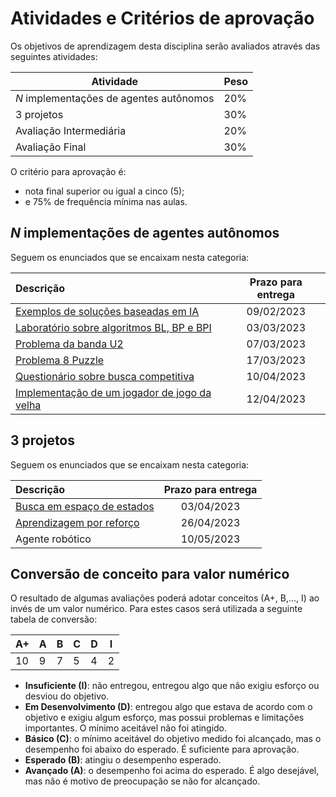 # Atividades e Critérios de aprovação

Os objetivos de aprendizagem desta disciplina serão avaliados através das seguintes atividades: 

| Atividade | Peso |
| ----------| ----------|
| *N* implementações de agentes autônomos | 20% |
| 3 projetos | 30% | 
| Avaliação Intermediária | 20% | 
| Avaliação Final | 30% | 

O critério para aprovação é:

* nota final superior ou igual a cinco (5);
* e 75% de frequência mínima nas aulas. 

## *N* implementações de agentes autônomos

Seguem os enunciados que se encaixam nesta categoria: 

| Descrição                                                   |  Prazo para entrega |
|:------------------------------------------------------------|:-------------------:|
| [Exemplos de soluções baseadas em IA](./aulas/01_introducao_ia_aula2/index.md#apresentações-dos-alunos) | 09/02/2023 |
| [Laboratório sobre algoritmos BL, BP e BPI](./aulas/04_x_buscas/index.md#atividade-de-laboratório) | 03/03/2023 |
| [Problema da banda U2](./aulas/05_busca_com_custo/index.md#banda-u2)                               | 07/03/2023 |
| [Problema 8 Puzzle](./aulas/09_heuristica_parte_3/index.md#problema-dos-8-puzzle)               | 17/03/2023 |
| [Questionário sobre busca competitiva](./aulas/13_jogos/index.md)                               | 10/04/2023 |
| [Implementação de um jogador de jogo da velha](./aulas/14_tictactoe/index.md)                   | 12/04/2023 |


## 3 projetos

Seguem os enunciados que se encaixam nesta categoria:

| Descrição                                                                                |  Prazo para entrega |
|:-----------------------------------------------------------------------------------------|:-------------------:|
| [Busca em espaço de estados](../docs/projetos/11_taxi_driver/index.md)   | 03/04/2023          |
| [Aprendizagem por reforço](../docs/aulas/15_xnon_determ/index.md)        | 26/04/2023          |
| Agente robótico                                             | 10/05/2023            |


## Conversão de conceito para valor numérico

O resultado de algumas avaliações poderá adotar conceitos (A+, B,..., I) ao invés de um valor numérico. Para estes casos será utilizada a seguinte tabela de conversão:

| A+ | A | B | C | D | I |
|----|---|---|---|---|---|
| 10 | 9 | 7 | 5 | 4 | 2 |

* **Insuficiente (I)**: não entregou, entregou algo que não exigiu esforço ou desviou do objetivo.
* **Em Desenvolvimento (D)**: entregou algo que estava de acordo com o objetivo e exigiu algum esforço, mas possui problemas e limitações importantes. O mínimo aceitável não foi atingido.
* **Básico (C)**: o mínimo aceitável do objetivo medido foi alcançado, mas o desempenho foi abaixo do esperado. É suficiente para aprovação.
* **Esperado (B)**: atingiu o desempenho esperado.
* **Avançado (A)**: o desempenho foi acima do esperado. É algo desejável, mas não é motivo de preocupação se não for alcançado.
